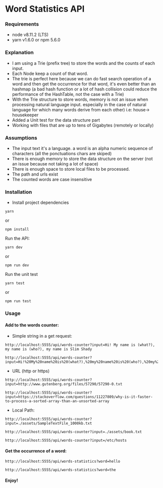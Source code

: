 # Word Statistics API

### Requirements
- node v8.11.2 (LTS)
- yarn v1.6.0 or npm 5.6.0


### Explanation
- I am using a Trie (prefix tree) to store the words and the counts of each input.
- Each Node keep a count of that word.
- The trie is perfect here because we can do fast search operation of a word and then get the occurrence for that word, it's even better than an hashmap (a bad hash function or a lot of hash collision could reduce the performance of the HashTable, not the case with a Trie)
- With the Trie structure to store words, memory is not an issue when processing natural language input.
especially in the case of natural language for which many words derive from each other) i.e: house-> housekeeper
- Added a Unit test for the data structure part
- Working with files that are up to tens of Gigabytes (remotely or locally)

### Assumptions

- The input text it's a language. a word is an alpha numeric sequence of characters (all the ponctuations chars are skiped)
- There is enough memory to store the data structure on the server (not an issue because not taking a lot of space)
- There is enough space to store local files to be processed.
- The path and urls exist
- The counted words are case insensitive


### Installation

* Install project dependencies

```
yarn
```
or
```
npm install
```

Run the API:
```
yarn dev
```
or
```
npm run dev
```

Run the unit test

```
yarn test
```
or
```
npm run test
```

### Usage

#### Add to the words counter:

* Simple string in a get request:

```
http://localhost:5555/api/words-counter?input=Hi! My name is (what?), my name is (who?), my name is Slim Shady
```
```
http://localhost:5555/api/words-counter?input=Hi!%20My%20name%20is%20(what?),%20my%20name%20is%20(who?),%20my%20name%20is%20Slim%20Shady
```

* URL (http or https)

```
http://localhost:5555/api/words-counter?input=http://www.gutenberg.org/files/57290/57290-0.txt
```
```
http://localhost:5555/api/words-counter?input=https://stackoverflow.com/questions/11227809/why-is-it-faster-to-process-a-sorted-array-than-an-unsorted-array
```

* Local Path:

```
http://localhost:5555/api/words-counter?input=./assets/SampleTextFile_1000kb.txt
```
```
http://localhost:5555/api/words-counter?input=./assets/book.txt
```

```
http://localhost:5555/api/words-counter?input=/etc/hosts
```

#### Get the occurrence of a word:

```
http://localhost:5555/api/words-statistics?word=hello
```
```
http://localhost:5555/api/words-statistics?word=the
```


#### Enjoy!